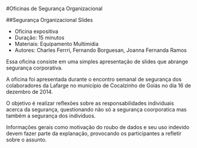 #Oficinas de Segurança Organizacional

##Segurança Organizacional Slides

* Oficina expositiva
* Duração: 15 minutos
* Materiais: Equipamento Multimidia
* Autores: Charles Ferrri, Fernando Borguesan, Joanna Fernanda Ramos


Essa oficina consiste em uma simples apresentação de slides que abrange segurança corporativa. 

A oficina foi apresentada durante o encontro semanal de segurança dos colaboradores da Lafarge no município de Cocalzinho de Goiás no dia 16 de dezembro de 2014. 

O objetivo é realizar reflexões sobre as responsabilidades individuais acerca da segurança, questionando não só a segurança coorporatica mas também a segurança dos indivíduos. 

Informações gerais como motivação do roubo de dados e seu uso indevido devem fazer parte da explanação, provocando os participantes a refletir sobre o assunto.